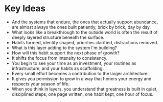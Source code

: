 # Key Ideas

- And the systems that endure, the ones that actually support abundance, are almost always the ones built patiently, brick by brick, day by day.
- What looks like a breakthrough to the outside world is often the result of deeply layered structure beneath the surface.
- Habits formed, identity shaped, priorities clarified, distractions removed.
- What is this layer adding to the system I'm building?
- How will this habit support the next phase of growth?
- It shifts the focus from intensity to consistency.
- You begin to see your time as an investment, your routines as infrastructure, and your habits as scaffolding.
- Every small effort becomes a contribution to the larger architecture.
- It gives you permission to grow in a way that honors your energy and respects your season of life.
- When you think in layers, you understand that greatness is built in quiet, disciplined steps, one page written, one habit kept, one hour of focus.
